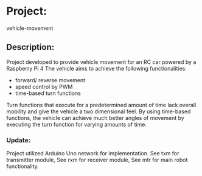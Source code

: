 # Project: 
vehicle-movement
## Description: 
Project developed to provide vehicle movement for an RC car powered by a Raspberry Pi 4 
The vehicle aims to achieve the following functionalities:
- forward/ reverse movement 
- speed control by PWM
- time-based turn functions

Turn functions that execute for a predetermined amount of time lack overall mobility
and give the vehicle a two dimensional feel. By using time-based functions, the vehicle
can achieve much better angles of movement by executing the turn function for varying
amounts of time.

### Update:
Project utilized Arduino Uno network for implementation.
See txm for transmitter module, 
See rxm for receiver module,
See mtr for main robot functionality.
